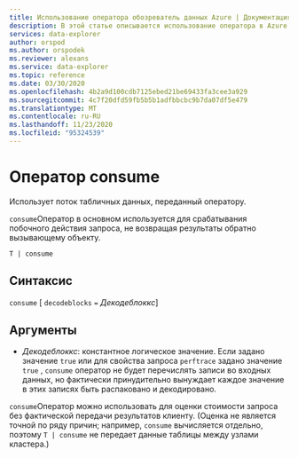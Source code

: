 ```yaml
---
title: Использование оператора обозреватель данных Azure | Документация Майкрософт
description: В этой статье описывается использование оператора в Azure обозреватель данных.
services: data-explorer
author: orspod
ms.author: orspodek
ms.reviewer: alexans
ms.service: data-explorer
ms.topic: reference
ms.date: 03/30/2020
ms.openlocfilehash: 4b2a9d100cdb7125ebed21be69433fa3cee3a929
ms.sourcegitcommit: 4c7f20dfd59fb5b5b1adfbbcbc9b7da07df5e479
ms.translationtype: MT
ms.contentlocale: ru-RU
ms.lasthandoff: 11/23/2020
ms.locfileid: "95324539"
---
```

# <a name="consume-operator"></a>Оператор consume

Использует поток табличных данных, переданный оператору. 

`consume`Оператор в основном используется для срабатывания побочного действия запроса, не возвращая результаты обратно вызывающему объекту.

```kusto
T | consume
```

## <a name="syntax"></a>Синтаксис

`consume` [ `decodeblocks` `=` *Декодеблоккс*]

## <a name="arguments"></a>Аргументы

* *Декодеблоккс*: константное логическое значение. Если задано значение `true` или для свойства запроса `perftrace` задано значение `true` , `consume` оператор не будет перечислять записи во входных данных, но фактически принудительно вынуждает каждое значение в этих записях быть распаковано и декодировано.

`consume`Оператор можно использовать для оценки стоимости запроса без фактической передачи результатов клиенту.
(Оценка не является точной по ряду причин; например, `consume` вычисляется отдельно, поэтому `T | consume` не передает данные таблицы между узлами кластера.)
